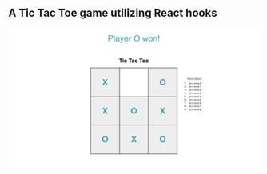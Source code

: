 ## A Tic Tac Toe game utilizing React hooks

![Game Board View](public/game-board-img.png?raw=true "Game Board")
